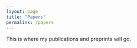 ```yaml
---
layout: page
title: "Papers"
permalink: /papers
---
```

This is where my publications and preprints will go.
